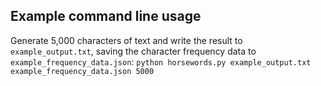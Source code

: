 ## Example command line usage
Generate 5,000 characters of text and write the result to `example_output.txt`, saving the character frequency data to
`example_frequency_data.json`:
`python horsewords.py example_output.txt example_frequency_data.json 5000`
